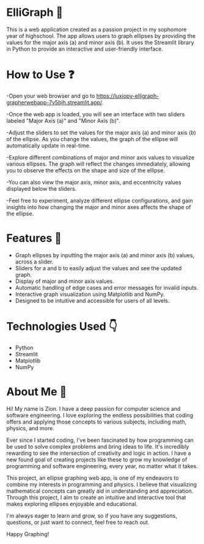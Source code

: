 # ElliGraph :triumph:
This is a web application created as a passion project in my sophomore year of highschool. The app allows users to graph ellipses by providing the values for the major axis (a) and minor axis (b). It uses the Streamlit library in Python to provide an interactive and user-friendly interface.

# How to Use :question:
-Open your web browser and go to https://luxiopy-elligraph-grapherwebapp-7v5bjh.streamlit.app/.

-Once the web app is loaded, you will see an interface with two sliders labeled "Major Axis (a)" and "Minor Axis (b)".

-Adjust the sliders to set the values for the major axis (a) and minor axis (b) of the ellipse. As you change the values, the graph of the ellipse will automatically update in real-time.

-Explore different combinations of major and minor axis values to visualize various ellipses. The graph will reflect the changes immediately, allowing you to observe the effects on the shape and size of the ellipse.

-You can also view the major axis, minor axis, and eccentricity values displayed below the sliders.

-Feel free to experiment, analyze different ellipse configurations, and gain insights into how changing the major and minor axes affects the shape of the ellipse.


# Features :running:
- Graph ellipses by inputting the major axis (a) and minor axis (b) values, across a slider.
- Sliders for a and b to easily adjust the values and see the updated graph.
- Display of major and minor axis values.
- Automatic handling of edge cases and error messages for invalid inputs.
- Interactive graph visualization using Matplotlib and NumPy.
- Designed to be intuitive and accessible for users of all levels.


# Technologies Used :point_down:
- Python
- Streamlit
- Matplotlib
- NumPy


# About Me :wave:

Hi! My name is Zion. I have a deep passion for computer science and software engineering. I love exploring the endless possibilities that coding offers and applying those concepts to various subjects, including math, physics, and more.

Ever since I started coding, I've been fascinated by how programming can be used to solve complex problems and bring ideas to life. It's incredibly rewarding to see the intersection of creativity and logic in action. I have a new found goal of creating projects like these to grow my knowledge of programming and software engineering, every year, no matter what it takes.

This project, an ellipse graphing web app, is one of my endeavors to combine my interests in programming and physics. I believe that visualizing mathematical concepts can greatly aid in understanding and appreciation. Through this project, I aim to create an intuitive and interactive tool that makes exploring ellipses enjoyable and educational.

I'm always eager to learn and grow, so if you have any suggestions, questions, or just want to connect, feel free to reach out.

Happy Graphing!
